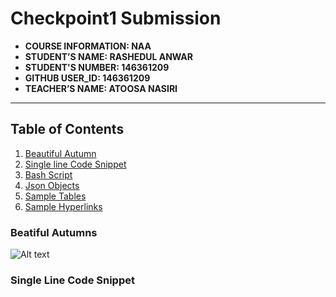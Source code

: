 # Checkpoint1 Submission

- **COURSE INFORMATION: NAA**
- **STUDENT’S NAME: RASHEDUL ANWAR**
- **STUDENT'S NUMBER: 146361209**
- **GITHUB USER_ID: 146361209** 
- **TEACHER’S NAME: ATOOSA NASIRI**

---
## Table of Contents
1. [Beautiful Autumn](https://ibb.co/4M7YtB0)
2. [Single line Code Snippet](#single-lin-code-snippet)
3. [Bash Script](#bash-script)
4. [Json Objects](#json-objects)
5. [Sample Tables](#sample-tables)
6. [Sample Hyperlinks](#sample-hyperlinks)


### Beatiful Autumns
<img src="https://upload.wikimedia.org/wikipedia/commons/thumb/3/37/Autumn_Lane.jpg/800px-Autumn_Lane.jpg" alt="Alt text">

### Single Line Code Snippet
